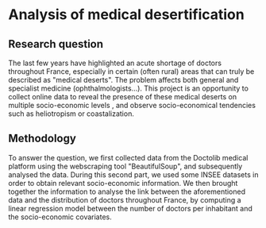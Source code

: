# Analysis of medical desertification

## Research question
The last few years have highlighted an acute shortage of doctors throughout France,
especially in certain (often rural) areas that can truly be described as "medical deserts". The
problem affects both general and specialist medicine (ophthalmologists...).
This project is an opportunity to collect online data to reveal the presence of these medical
deserts on multiple socio-economic levels , and observe socio-economical tendencies
such as heliotropism or coastalization.

## Methodology
To answer the question, we first collected data from the Doctolib medical platform using the webscraping tool "BeautifulSoup", and
subsequently analysed the data. During this second part, we used some INSEE datasets in
order to obtain relevant socio-economic information. We then brought together the
information to analyse the link between the aforementioned data and the distribution of
doctors throughout France, by computing a linear regression model between the number of
doctors per inhabitant and the socio-economic covariates.
